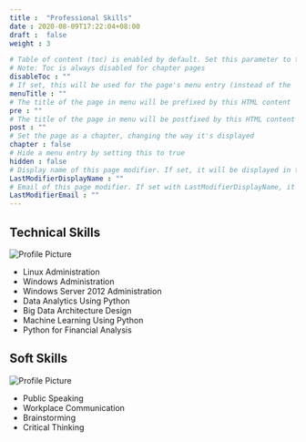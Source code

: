 ```yaml
---
title :  "Professional Skills"
date : 2020-08-09T17:22:04+08:00
draft :  false
weight : 3

# Table of content (toc) is enabled by default. Set this parameter to true to disable it.
# Note: Toc is always disabled for chapter pages
disableToc : ""
# If set, this will be used for the page's menu entry (instead of the `title` attribute)
menuTitle : ""
# The title of the page in menu will be prefixed by this HTML content
pre : ""
# The title of the page in menu will be postfixed by this HTML content
post : ""
# Set the page as a chapter, changing the way it's displayed
chapter : false
# Hide a menu entry by setting this to true
hidden : false
# Display name of this page modifier. If set, it will be displayed in the footer.
LastModifierDisplayName : ""
# Email of this page modifier. If set with LastModifierDisplayName, it will be displayed in the footer
LastModifierEmail : ""
---
```


## Technical Skills

![Profile Picture](/images/about-me/professional-skills/technical-skills.jpg)

- Linux Administration
- Windows Administration
- Windows Server 2012 Administration
- Data Analytics Using Python
- Big Data Architecture Design
- Machine Learning Using Python
- Python for Financial Analysis

## Soft Skills

![Profile Picture](/images/about-me/professional-skills/soft-skills.jpg)

- Public Speaking
- Workplace Communication
- Brainstorming
- Critical Thinking 